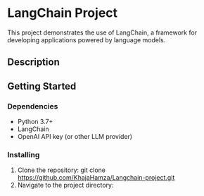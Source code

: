 
# LangChain Project

This project demonstrates the use of LangChain, a framework for developing applications powered by language models.

## Description


## Getting Started

### Dependencies

* Python 3.7+
* LangChain
* OpenAI API key (or other LLM provider)

### Installing

1. Clone the repository:
git clone https://github.com/KhajaHamza/Langchain-project.git
2. Navigate to the project directory:
